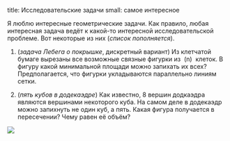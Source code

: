title: Исследовательские задачи
small: самое интересное

Я люблю интересные геометрические задачи. Как правило, любая интересная задача ведёт к какой-то интересной исследовательской проблеме. Вот некоторые из них (_список пополняется_).

1. (_задача Лебега о покрышке_, дискретный вариант) Из клетчатой бумаге вырезаны все возможные связные фигурки из &nbsp;\(n\)&nbsp; клеток. В фигуру какой минимальной площади можно запихать их всех? Предполагается, что фигурки укладываются параллельно линиям сетки.

2. (_пять кубов в додекаэдре_) Как известно, 8 вершин додкаэдра являются вершинами некоторого куба. На самом деле в додекаэдр можно запихнуть не один куб, а пять. Какая фигура получается в пересечении? Чему равен её объём? 

<div class="row">
    <div class="col-md-4">
        <img src="http://users.skynet.be/polyhedra.fleurent/Compound_FS_2/04_B1_Cube_Dodeca.gif" class="img-responsive">
    </div>
</div>  